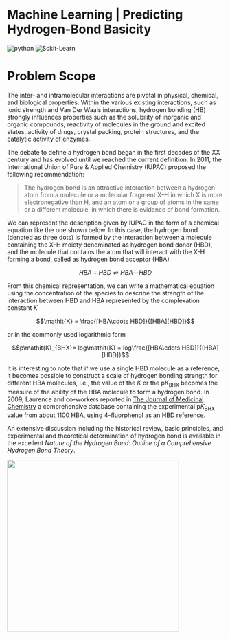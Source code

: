 # Machine Learning | Predicting Hydrogen-Bond Basicity

![python](https://img.shields.io/badge/Python-3776AB?style=for-the-badge&logo=python&logoColor=white) ![Sckit-Learn](https://img.shields.io/badge/Scikitlearn-F7931E?style=for-the-badge&logo=scikitlearn&logoColor=white)

# Problem Scope
  The inter- and intramolecular interactions are pivotal in physical, chemical, and biological properties. Within the various existing interactions, such as ionic strength and Van Der Waals interactions, hydrogen bonding (HB) strongly influences properties such as the solubility of inorganic and organic compounds, reactivity of molecules in the ground and excited states, activity of drugs, crystal packing, protein structures, and the catalytic activity of enzymes.
  
  
  The debate to define a hydrogen bond began in the first decades of the XX century and has evolved until we reached the current definition. In 2011, the International Union of Pure & Applied Chemistry (IUPAC) proposed the following recommendation:
> The hydrogen bond is an attractive interaction between a hydrogen atom from a molecule or a molecular fragment X–H in which X is more electronegative than H, and an atom or a group of atoms in the same or a different molecule, in which there is evidence of bond formation.

   We can represent the description given by IUPAC in the form of a chemical equation like the one shown below. In this case, the hydrogen bond (denoted as three dots) is formed by the interaction between a molecule containing the X–H moiety denominated as hydrogen bond donor (HBD), and the molecule that contains the atom that will interact with the X-H forming a bond, called as hydrogen bond acceptor (HBA)

$$HBA + HBD \rightleftharpoons HBA\cdots HBD$$

  From this chemical representation, we can write a mathematical equation using the concentration of the species to describe the strength of the interaction between HBD and HBA represented by the complexation constant _K_

$$\mathit{K} = \frac{[HBA\cdots HBD]}{[HBA][HBD]}$$

or in the commonly used logarithmic form

$$p\mathit{K}_{BHX}= log\mathit{K} = log\frac{[HBA\cdots HBD]}{[HBA][HBD]}$$

It is interesting to note that if we use a single HBD molecule as a reference, it becomes possible to construct a scale of hydrogen bonding strength for different HBA molecules, i.e., the value of the _K_ or the p*K*<sub>BHX</sub> becomes the measure of the ability of the HBA molecule to form a hydrogen bond. In 2009, Laurence and co-workers reported in [The Journal of Medicinal Chemistry](https://pubs.acs.org/doi/10.1021/jm801331y) a comprehensive database containing the experimental p*K*<sub>BHX</sub> value from about 1100 HBA, using 4-fluorphenol as an HBD reference.

An extensive discussion including the historical review, basic principles, and experimental and theoretical determination of hydrogen bond is available in the excellent _Nature of the Hydrogen Bond: Outline of a Comprehensive Hydrogen Bond Theory_.

<a href="https://academic.oup.com/book/11749"/><img src="https://user-images.githubusercontent.com/8021054/210620687-ffb8cb2b-1bd3-4f3f-9a5e-c1f46c64e57b.PNG" height="400"/>
